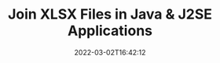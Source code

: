 ---
############################# Static ############################
layout: "auto-gen"
date: 2022-03-02T16:42:12
draft: false

############################# Head ############################
head_title: "Join XLSX Files via Java & J2SE Documents Merger API"
head_description: "Join multiple XLSX files in Java using documents merger API with all data, style and formatting as the source documents."

############################# Header ############################
title: "Join XLSX Files in Java & J2SE Applications"
description: "Join multiple XLSX files into a single file using Java documents merger API. Join selected pages or page ranges from various source documents into a single resultant document with all data, style and formatting as the source documents."
bg_image: "https://cms.admin.containerize.com/templates/aspose/App_Themes/V3/images/bg/header1.png"
bg_overlay: false
button:
    enable: true
    icon: "fas fa-arrow-down"
    label: "Download Free Trial"
    link: "https://downloads.groupdocs.com/merger/java"

############################# SubMenu ############################
submenu:
    enable: true

    left:
        img_alt: "GroupDocs.Merger for Java"
        image: "https://cms.admin.containerize.com/templates/groupdocs/images/product-logos/90x90-noborder/groupdocs-merger-java.png"
        product: "GroupDocs.Merger"
        platform: "Java"

    middle:
        button:

            # button loop
            - link: "https://apireference.groupdocs.com/merger/java"
              text: "API Reference"

            # button loop
            - link: "https://github.com/groupdocs-merger"
              text: "Code Examples"

            # button loop
            - link: "https://products.groupdocs.app/merger/family"
              text: "Live Demos"

            # button loop
            - link: "https://purchase.groupdocs.com/pricing/merger/java"
              text: "Pricing"

    right:
        link_download: "https://downloads.groupdocs.com/merger"
        link_learn: "https://docs.groupdocs.com/merger/java"
        link_buy: "https://purchase.groupdocs.com"

############################# About ############################
about:
    enable: true
    title: "About GroupDocs.Merger for Java API"
    content: |
        GroupDocs.Merger for Java library offers a simple solution to safely merge, combine, join & split between a wide range of document formats including PDF, Microsoft Office (Word, Excel, PowerPoint, OneNote), OpenDocument, HTML, images and many others within Java & J2SE applications. By adding just a few lines of the code, perform several document operations such as move, remove, rotate, swap, extract or change the orientation of pages within the documents. The documents merging API also supports previewing document pages as an image to analyse the document structure, formatting and content on the page.
        
        GroupDocs.Merger APIs are well supported on all major operating systems and Java versions including J2SE 7.0 (1.7), J2SE 8.0 (1.8) and Java 10.

############################# Steps ############################
steps:
    enable: true
    title_left: "Join Multiple XLSX Files in Java"
    content_left: |
        [GroupDocs.Merger](https://products.groupdocs.com/merger/java/) makes it easy for Java developers to Join multiple XLSX files by implementing a few easy steps.

        *   Create an instance of <mark>**Merger**</mark> class and pass source document path as a constructor parameter.
        *   Call <mark>**Join**</mark> method of <mark>**Merger**</mark> class instance and pass second source document path.
        *   Call <mark>**Save**</mark> method of <mark>**Merger**</mark> class instance to save the merged document.
        
    title_right: "System Requirements"
    content_right: |
        GroupDocs.Merger for Java APIs are supported on all major platforms and operating systems. Before executing the code below, please make sure that you have the following prerequisites installed on your system.

        *   Operating Systems: Microsoft Windows, Linux, MacOS
        *   Development Environments: NetBeans, IntelliJ IDEA, Eclipse
        *   Frameworks: Java 7 (1.7) and above
        *   Download the latest version of GroupDocs.Merger for Java from [Maven](https://repository.groupdocs.com/webapp/#/artifacts/browse/tree/General/repo/com/groupdocs/groupdocs-merger)
        
    code: |
        ```java
        // Join XLSX files using GroupDocs.Merger for Java API
        // Instantiate Merger with input XLSX document
        Merger merger = new Merger("input_1.xlsx");
        
        // Call Join method of Merger class instance and pass second source document path
        merger.join("input_2.xlsx");
            
        // Call Save method of Merger class instance to save merged document
        merger.save("merged-file.xlsx");        
        ```   

############################# Demos ############################
demos:
    enable: true
    title: "Live Demos - Online App to Join Documents"
    content: |
        Join more than one XLSX files right now by visiting [GroupDocs.Merger Live Demos](https://products.groupdocs.app/merger/xlsx) website.  
        The live demo has the following benefits
        
############################# About Formats ############################
about_formats:
    enable: true
    format:
        # format loop
        - icon: "far fa-file-excel"
          title: "About XLSX File Format"
          content: |
            XLSX is well-known format for Microsoft Excel documents that was introduced by Microsoft with the release of Microsoft Office 2007. Based on structure organized according to the Open Packaging Conventions as outlined in Part 2 of the OOXML standard ECMA-376, the new format is a zip package that contains a number of XML files. The underlying structure and files can be examined by simply unzipping the .xlsx file.

          link: "https://docs.fileformat.com/spreadsheet/xlsx/"

############################# More Formats ############################
more_formats:
    enable: true
    title: "Joining Other Document Formats"
    content: |
        Java documents merger API for file formats and images. Join together some of the popular document formats as stated below.
    format: 
        # format loop
        - name: "Join BMP Files in Java"
          link: "https://products.groupdocs.com/merger/java/join/bmp/"
          description: "Bitmap File Format"

        # format loop
        - name: "Join CSV Files in Java"
          link: "https://products.groupdocs.com/merger/java/join/csv/"
          description: "Comma Separated Values File"

        # format loop
        - name: "Join DOC Files in Java"
          link: "https://products.groupdocs.com/merger/java/join/doc/"
          description: "Microsoft Word Document"

        # format loop
        - name: "Join DOCM Files in Java"
          link: "https://products.groupdocs.com/merger/java/join/docm/"
          description: "Microsoft Word Macro-Enabled Document"

        # format loop
        - name: "Join DOCX Files in Java"
          link: "https://products.groupdocs.com/merger/java/join/docx/"
          description: "Microsoft Word Open XML Document"

        # format loop
        - name: "Join DOT Files in Java"
          link: "https://products.groupdocs.com/merger/java/join/dot/"
          description: "Microsoft Word Document Template"

        # format loop
        - name: "Join DOTM Files in Java"
          link: "https://products.groupdocs.com/merger/java/join/dotm/"
          description: "Microsoft Word Macro-Enabled Template"

        # format loop
        - name: "Join DOTX Files in Java"
          link: "https://products.groupdocs.com/merger/java/join/dotx/"
          description: "Word Open XML Document Template"

        # format loop
        - name: "Join EPUB Files in Java"
          link: "https://products.groupdocs.com/merger/java/join/epub/"
          description: "Digital E-Book File Format"

        # format loop
        - name: "Join HTML Files in Java"
          link: "https://products.groupdocs.com/merger/java/join/html/"
          description: "Hyper Text Markup Language"

        # format loop
        - name: "Join MHT Files in Java"
          link: "https://products.groupdocs.com/merger/java/join/mht/"
          description: "MIME Encapsulation of Aggregate HTML"

        # format loop
        - name: "Join MHTML Files in Java"
          link: "https://products.groupdocs.com/merger/java/join/mhtml/"
          description: "MIME Encapsulation of Aggregate HTML"

        # format loop
        - name: "Join ODP Files in Java"
          link: "https://products.groupdocs.com/merger/java/join/odp/"
          description: "OpenDocument Presentation File Format"

        # format loop
        - name: "Join ODS Files in Java"
          link: "https://products.groupdocs.com/merger/java/join/ods/"
          description: "Open Document Spreadsheet"

        # format loop
        - name: "Join ODT Files in Java"
          link: "https://products.groupdocs.com/merger/java/join/odt/"
          description: "Open Document Text"

        # format loop
        - name: "Join OTP Files in Java"
          link: "https://products.groupdocs.com/merger/java/join/otp/"
          description: "Origin Graph Template"

        # format loop
        - name: "Join OTT Files in Java"
          link: "https://products.groupdocs.com/merger/java/join/ott/"
          description: "Open Document Template"

        # format loop
        - name: "Join PDF Files in Java"
          link: "https://products.groupdocs.com/merger/java/join/pdf/"
          description: "Portable Document"

        # format loop
        - name: "Join PNG Files in Java"
          link: "https://products.groupdocs.com/merger/java/join/png/"
          description: "Portable Network Graphic"

        # format loop
        - name: "Join POTM Files in Java"
          link: "https://products.groupdocs.com/merger/java/join/potm/"
          description: "Microsoft PowerPoint Template"

        # format loop
        - name: "Join POTX Files in Java"
          link: "https://products.groupdocs.com/merger/java/join/potx/"
          description: "Microsoft PowerPoint Open XML Template"

        # format loop
        - name: "Join PPS Files in Java"
          link: "https://products.groupdocs.com/merger/java/join/pps/"
          description: "Microsoft PowerPoint Slide Show"

        # format loop
        - name: "Join PPSM Files in Java"
          link: "https://products.groupdocs.com/merger/java/join/ppsm/"
          description: "Microsoft PowerPoint Slide Show"

        # format loop
        - name: "Join PPSX Files in Java"
          link: "https://products.groupdocs.com/merger/java/join/ppsx/"
          description: "PowerPoint Open XML Slide Show"

        # format loop
        - name: "Join PPT Files in Java"
          link: "https://products.groupdocs.com/merger/java/join/ppt/"
          description: "PowerPoint Presentation"

        # format loop
        - name: "Join PPTM Files in Java"
          link: "https://products.groupdocs.com/merger/java/join/pptm/"
          description: "Microsoft PowerPoint Presentation"

        # format loop
        - name: "Join PPTX Files in Java"
          link: "https://products.groupdocs.com/merger/java/join/pptx/"
          description: "PowerPoint Open XML Presentation"

        # format loop
        - name: "Join PS Files in Java"
          link: "https://products.groupdocs.com/merger/java/join/ps/"
          description: "PostScript (PS)"

        # format loop
        - name: "Join RTF Files in Java"
          link: "https://products.groupdocs.com/merger/java/join/rtf/"
          description: "Rich Text File Format"

        # format loop
        - name: "Join TEX Files in Java"
          link: "https://products.groupdocs.com/merger/java/join/tex/"
          description: "LaTeX Source Document"

        # format loop
        - name: "Join TIF Files in Java"
          link: "https://products.groupdocs.com/merger/java/join/tif/"
          description: "Tagged Image File Format"

        # format loop
        - name: "Join TIFF Files in Java"
          link: "https://products.groupdocs.com/merger/java/join/tiff/"
          description: "Tagged Image File Format"

        # format loop
        - name: "Join TSV Files in Java"
          link: "https://products.groupdocs.com/merger/java/join/tsv/"
          description: "Tab Separated Values File"

        # format loop
        - name: "Join TXT Files in Java"
          link: "https://products.groupdocs.com/merger/java/join/txt/"
          description: "Plain Text File Format"

        # format loop
        - name: "Join VDX Files in Java"
          link: "https://products.groupdocs.com/merger/java/join/vdx/"
          description: "Microsoft Visio XML Drawing File Format"

        # format loop
        - name: "Join VSDM Files in Java"
          link: "https://products.groupdocs.com/merger/java/join/vsdm/"
          description: "Visio Macro-Enabled Drawing"

        # format loop
        - name: "Join VSDX Files in Java"
          link: "https://products.groupdocs.com/merger/java/join/vsdx/"
          description: "Microsoft Visio File Format"

        # format loop
        - name: "Join VSSM Files in Java"
          link: "https://products.groupdocs.com/merger/java/join/vssm/"
          description: "Microsoft Visio Macro Enabled File Format"

        # format loop
        - name: "Join VSSX Files in Java"
          link: "https://products.groupdocs.com/merger/java/join/vssx/"
          description: "Visio Stencil File Format"

        # format loop
        - name: "Join VSTM Files in Java"
          link: "https://products.groupdocs.com/merger/java/join/vstm/"
          description: "Visio Macro-Enabled Drawing Template"

        # format loop
        - name: "Join VSTX Files in Java"
          link: "https://products.groupdocs.com/merger/java/join/vstx/"
          description: "Microsoft Visio File Format"

        # format loop
        - name: "Join VSX Files in Java"
          link: "https://products.groupdocs.com/merger/java/join/vsx/"
          description: "Vector Scalar Extension"

        # format loop
        - name: "Join VTX Files in Java"
          link: "https://products.groupdocs.com/merger/java/join/vtx/"
          description: "Microsoft Visio Drawing Template"

        # format loop
        - name: "Join XLAM Files in Java"
          link: "https://products.groupdocs.com/merger/java/join/xlam/"
          description: "Microsoft Excel Macro-Enabled Add-In"

        # format loop
        - name: "Join XLS Files in Java"
          link: "https://products.groupdocs.com/merger/java/join/xls/"
          description: "Microsoft Excel Binary File Format"

        # format loop
        - name: "Join XLSB Files in Java"
          link: "https://products.groupdocs.com/merger/java/join/xlsb/"
          description: "Microsoft Excel Binary Spreadsheet File"

        # format loop
        - name: "Join XLSM Files in Java"
          link: "https://products.groupdocs.com/merger/java/join/xlsm/"
          description: "Microsoft Excel Macro-Enabled Spreadsheet"

        # format loop
        - name: "Join XLT Files in Java"
          link: "https://products.groupdocs.com/merger/java/join/xlt/"
          description: "Microsoft Excel Template"

        # format loop
        - name: "Join XLTM Files in Java"
          link: "https://products.groupdocs.com/merger/java/join/xltm/"
          description: "Microsoft Excel Macro-Enabled Template"

        # format loop
        - name: "Join XLTX Files in Java"
          link: "https://products.groupdocs.com/merger/java/join/xltx/"
          description: "Microsoft Excel Open XML Template"

        # format loop
        - name: "Join XPS Files in Java"
          link: "https://products.groupdocs.com/merger/java/join/xps/"
          description: "Open XML Paper Specification"

        

############################# Back to top ###############################
back_to_top:
    enable: true
---